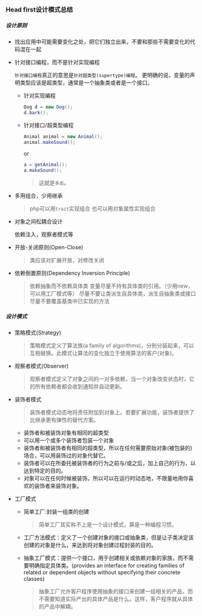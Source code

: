 ### Head first设计模式总结

##### 设计原则
* 找出应用中可能需要变化之处，把它们独立出来，不要和那些不需要变化的代码混在一起
* 针对接口编程，而不是针对实现编程

  `针对接口编程`真正的意思是`针对超类型(supertype)编程`。
  更明确的说，变量的声明类型应该是超类型，通常是一个抽象类或者是一个接口。

  - 针对实现编程
    ```java
    Dog d = new Dog();
    d.bark();
    ```
  - 针对接口/超类型编程

    ```java
    Animal animal = new Animal();
    animal.makeSound();
    ```
    or
    ```java
    a = getAnimal();
    a.makeSound();
    ```

    > 这就是`多态`。

* 多用组合，少用继承
  > php可以用`trait`实现组合
  > 也可以用对象属性实现组合

* 对象之间松耦合设计

  依赖注入，观察者模式等

* 开放-关闭原则(Open-Close)
  > 类应该对扩展开放，对修改关闭

* 依赖倒置原则(Dependency Inversion Principle)
  > 依赖抽象而不依赖具体类
  > 变量尽量不持有具体类的引用。（少用new，可以用工厂模式等）
  > 尽量不要让类派生自具体类，派生自抽象类或接口
  > 尽量不要覆盖基类中已实现的方法


##### 设计模式

* 策略模式(Strategy)

  > 策略模式定义了算法族(a family of algorithms)，分别分装起来，可以互相替换。此模式让算法的变化独立于使用算法的客户(对象)。

* 观察者模式(Observer)

  > 观察者模式定义了对象之间的一对多依赖，当一个对象改变状态时，它的所有依赖者都会收到通知并自动更新。

* 装饰者模式

  > 装饰者模式动态地将责任附加到对象上。若要扩展功能，装饰者提供了比继承更有弹性的替代方案。

  - 装饰者和被装饰对象有相同的超类型
  - 可以用一个或多个装饰者包装一个对象
  - 装饰者和被装饰者有相同的超类型，所以在任何需要原始对象(被包装的)场合，可以用装饰过的对象代替它。
  - 装饰者可以在所委托被装饰者的行为之前与/或之后，加上自己的行为，以达到特定的目的。
  - 对象可以在任何时候被装饰，所以可以在运行时动态地，不限量地用你喜欢的装饰者来装饰对象。

* 工厂模式

  - 简单工厂:封装一组类的创建
    > 简单工厂其实称不上是一个设计模式，算是一种编程习惯。

  - 工厂方法模式：定义了一个创建对象的接口或抽象类，但是让子类决定该创建的对象是什么，来达到将对象创建过程封装的目的。

  - 抽象工厂模式：提供一个接口，用于创建相关或依赖对象的家族，而不需要明确指定具体类。(provides an interface for creating families of related or dependent objects without specifying their concrete classes)

    > 抽象工厂允许客户程序使用抽象的接口来创建一组相关的产品，而不需要知道实际产出的具体产品是什么。这样，客户程序就从具体的产品中解耦。






